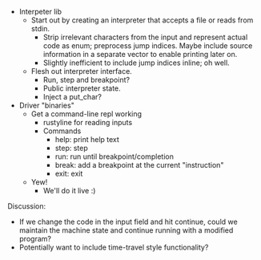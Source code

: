 - Interpeter lib
  - Start out by creating an interpreter that accepts a file or reads from stdin.
    - Strip irrelevant characters from the input and represent actual code as enum; preprocess jump indices. Maybe include source information in a separate vector to enable printing later on.
    - Slightly inefficient to include jump indices inline; oh well.
  - Flesh out interpreter interface.
    - Run, step and breakpoint?
    - Public interpreter state.
    - Inject a put_char?
- Driver "binaries"
  - Get a command-line repl working
    - rustyline for reading inputs
    - Commands
      - help: print help text
      - step: step
      - run: run until breakpoint/completion
      - break: add a breakpoint at the current "instruction"
      - exit: exit
  - Yew!
    - We'll do it live :)

Discussion:

- If we change the code in the input field and hit continue, could we maintain
  the machine state and continue running with a modified program?
- Potentially want to include time-travel style functionality?
